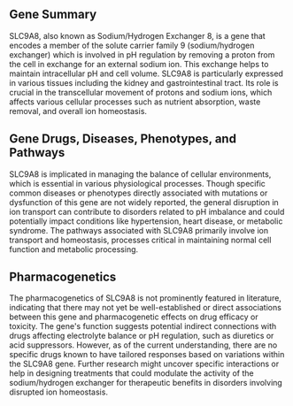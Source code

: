 ## Gene Summary
SLC9A8, also known as Sodium/Hydrogen Exchanger 8, is a gene that encodes a member of the solute carrier family 9 (sodium/hydrogen exchanger) which is involved in pH regulation by removing a proton from the cell in exchange for an external sodium ion. This exchange helps to maintain intracellular pH and cell volume. SLC9A8 is particularly expressed in various tissues including the kidney and gastrointestinal tract. Its role is crucial in the transcellular movement of protons and sodium ions, which affects various cellular processes such as nutrient absorption, waste removal, and overall ion homeostasis.

## Gene Drugs, Diseases, Phenotypes, and Pathways
SLC9A8 is implicated in managing the balance of cellular environments, which is essential in various physiological processes. Though specific common diseases or phenotypes directly associated with mutations or dysfunction of this gene are not widely reported, the general disruption in ion transport can contribute to disorders related to pH imbalance and could potentially impact conditions like hypertension, heart disease, or metabolic syndrome. The pathways associated with SLC9A8 primarily involve ion transport and homeostasis, processes critical in maintaining normal cell function and metabolic processing.

## Pharmacogenetics
The pharmacogenetics of SLC9A8 is not prominently featured in literature, indicating that there may not yet be well-established or direct associations between this gene and pharmacogenetic effects on drug efficacy or toxicity. The gene's function suggests potential indirect connections with drugs affecting electrolyte balance or pH regulation, such as diuretics or acid suppressors. However, as of the current understanding, there are no specific drugs known to have tailored responses based on variations within the SLC9A8 gene. Further research might uncover specific interactions or help in designing treatments that could modulate the activity of the sodium/hydrogen exchanger for therapeutic benefits in disorders involving disrupted ion homeostasis.